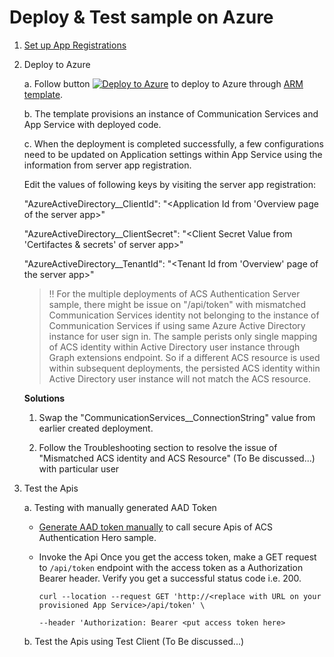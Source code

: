 # Deploy & Test sample on Azure

1. [Set up App Registrations](./set-up-app-registrations.md)

2. Deploy to Azure
    
    a. Follow button [![Deploy to Azure](https://aka.ms/deploytoazurebutton)](https://portal.azure.com/#create/Microsoft.Template/uri/https%3A%2F%2Fraw.githubusercontent.com%2FAzure-Samples%2Fcommunication-services-authentication-hero-csharp%2Fmain%2Fdeploy%2Fazuredeploy.json) to deploy to Azure through [ARM template](https://docs.microsoft.com/en-us/azure/azure-resource-manager/templates/overview).

    b. The template provisions an instance of Communication Services and App Service with deployed code.

    c. When the deployment is completed successfully, a few configurations need to be updated on Application settings within App Service using the information from server app registration.

    Edit the values of following keys by visiting the server app registration:

    "AzureActiveDirectory__ClientId": "<Application Id from 'Overview page of the server app>"

    "AzureActiveDirectory__ClientSecret": "<Client Secret Value from 'Certifactes & secrets' of server app>"

    "AzureActiveDirectory__TenantId": "<Tenant Id from 'Overview' page of the server app>"

    > :bangbang: For the multiple deployments of ACS Authentication Server sample, there might be issue on "/api/token" with mismatched Communication Services identity not belonging to the instance of Communication Services if using same Azure Active Directory instance for user sign in. The sample perists only single mapping of ACS identity within Active Directory user instance through Graph extensions endpoint. So if a different ACS resource is used within subsequent deployments, the persisted ACS identity within Active Directory user instance will not match the ACS resource.

    **Solutions**

    1. Swap the "CommunicationServices__ConnectionString" value from earlier created deployment.

    2. Follow the Troubleshooting section to resolve the issue of "Mismatched ACS identity and ACS Resource" (To Be discussed...) with particular user 

3. Test the Apis

    a. Testing with manually generated AAD Token

     - [Generate AAD token manually](../test-tools/generate_aad_token_manually.md) to call secure Apis of ACS Authentication Hero sample.

     - Invoke the Api
        Once you get the access token, make a GET request to `/api/token` endpoint with the access token as a Authorization Bearer header. Verify you get a successful status code i.e. 200.

        ``` SHELL
        curl --location --request GET 'http://<replace with URL on your provisioned App Service>/api/token' \

        --header 'Authorization: Bearer <put access token here>
        ```
    
    b. Test the Apis using Test Client (To Be discussed...) 
